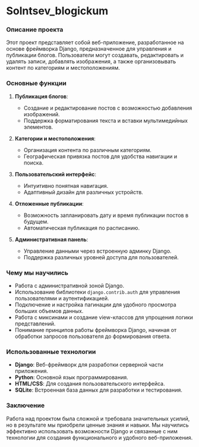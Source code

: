 # Solntsev_blogickum
### Описание проекта

Этот проект представляет собой веб-приложение, разработанное на основе фреймворка Django, предназначенное для управления и публикации блогов. Пользователи могут создавать, редактировать и удалять записи, добавлять изображения, а также организовывать контент по категориям и местоположениям.

### Основные функции

1. **Публикация блогов**:
   - Создание и редактирование постов с возможностью добавления изображений.
   - Поддержка форматирования текста и вставки мультимедийных элементов.

2. **Категории и местоположения**:
   - Организация контента по различным категориям.
   - Географическая привязка постов для удобства навигации и поиска.

3. **Пользовательский интерфейс**:
   - Интуитивно понятная навигация.
   - Адаптивный дизайн для различных устройств.

4. **Отложенные публикации**:
   - Возможность запланировать дату и время публикации постов в будущем.
   - Автоматическая публикация по расписанию.

5. **Административная панель**:
   - Управление данными через встроенную админку Django.
   - Поддержка различных уровней доступа для пользователей.

### Чему мы научились

- Работа с административной зоной Django.
- Использование библиотеки `django.contrib.auth` для управления пользователями и аутентификацией.
- Подключение и настройка пагинации для удобного просмотра больших объемов данных.
- Работа с миксинами и создание view-классов для упрощения логики представлений.
- Понимание принципов работы фреймворка Django, начиная от обработки запросов пользователя до формирования ответа.

### Использованные технологии

- **Django**: Веб-фреймворк для разработки серверной части приложения.
- **Python**: Основной язык программирования.
- **HTML/CSS**: Для создания пользовательского интерфейса.
- **SQLite**: Встроенная база данных для разработки и тестирования.

### Заключение

Работа над проектом была сложной и требовала значительных усилий, но в результате мы приобрели ценные знания и навыки. Мы научились эффективно использовать возможности Django и связанные с ним технологии для создания функционального и удобного веб-приложения.
